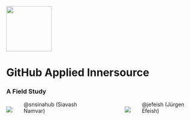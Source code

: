 
<img width="120px" src="images/octo-white.png">

# GitHub Applied Innersource

### A Field Study

<div style="display: flex; align-items: center; justify-content: center">
<div><img src="/images/snsinahub.png" /></div>
<div style="padding:0px 100px 10px 30px">@snsinahub (Siavash Namvar)</div>

<div><img src="/images/jefeish.png" /></div>
<div style="padding:0px 10px 10px 30px">@jefeish (Jürgen Efeish)</div>
</div>
